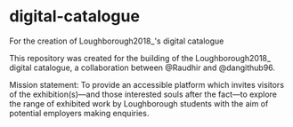 # digital-catalogue
For the creation of Loughborough2018_'s digital catalogue

This repository was created for the building of the Loughborough2018_ digital catalogue, a collaboration between @Raudhir and @dangithub96.

Mission statement:
To provide an accessible platform which invites visitors of the exhibition(s)—and those interested souls after the fact—to explore the range of exhibited work by Loughborough students with the aim of potential employers making enquiries.
